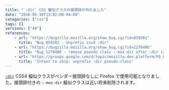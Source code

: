 ```yaml
---
title: "`:dir` CSS 擬似クラスの接頭辞が外れました"
date: "2016-05-10T13:02:00-04:00"
categories: ["css"]
tags: []
versions: ["49"]
references:
    - url: "https://bugzilla.mozilla.org/show_bug.cgi?id=859301"
      title: "Bug 859301 - Unprefix css4 :dir"
    - url: "https://bugzilla.mozilla.org/show_bug.cgi?id=1270406"
      title: "Bug 1270406 - remove pseudo class :-moz-dir after :dir is shipped"
    - url: "https://groups.google.com/d/topic/mozilla.dev.platform/F0_UbXAfB_4/discussion"
      title: "Intent to ship: unprefix :dir pseudo-class"
---
```

[`:dir`](https://developer.mozilla.org/docs/Web/CSS/:dir) CSS4 擬似クラスがベンダー接頭辞なしに Firefox で使用可能となりました。接頭辞付きの `:-moz-dir` 擬似クラスは近い将来削除されます。
